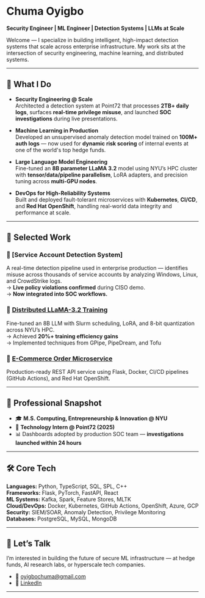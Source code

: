 # Chuma Oyigbo  
**Security Engineer | ML Engineer | Detection Systems | LLMs at Scale**

Welcome — I specialize in building intelligent, high-impact detection systems that scale across enterprise infrastructure. My work sits at the intersection of security engineering, machine learning, and distributed systems.

---

## 🧠 What I Do

- **Security Engineering @ Scale**  
  Architected a detection system at Point72 that processes **2TB+ daily logs**, surfaces **real-time privilege misuse**, and launched **SOC investigations** during live presentations.

- **Machine Learning in Production**  
  Developed an unsupervised anomaly detection model trained on **100M+ auth logs** — now used for **dynamic risk scoring** of internal events at one of the world's top hedge funds.

- **Large Language Model Engineering**  
  Fine-tuned an **8B parameter LLaMA 3.2** model using NYU’s HPC cluster with **tensor/data/pipeline parallelism**, LoRA adapters, and precision tuning across **multi-GPU nodes**.

- **DevOps for High-Reliability Systems**  
  Built and deployed fault-tolerant microservices with **Kubernetes**, **CI/CD**, and **Red Hat OpenShift**, handling real-world data integrity and performance at scale.

---

## 💼 Selected Work

### 🔐 [Service Account Detection System]  
A real-time detection pipeline used in enterprise production — identifies misuse across thousands of service accounts by analyzing Windows, Linux, and CrowdStrike logs.  
→ **Live policy violations confirmed** during CISO demo.  
→ **Now integrated into SOC workflows.**

### 🧠 [Distributed LLaMA-3.2 Training](https://github.com/coyigbo/distributed-llama-8b-training)  
Fine-tuned an 8B LLM with Slurm scheduling, LoRA, and 8-bit quantization across NYU’s HPC.  
→ Achieved **20%+ training efficiency gains**  
→ Implemented techniques from GPipe, PipeDream, and Tofu

### 🛒 [E-Commerce Order Microservice](https://github.com/CSCI-GA-2820-SP25-003/orders)  
Production-ready REST API service using Flask, Docker, CI/CD pipelines (GitHub Actions), and Red Hat OpenShift.

---

## 💼 Professional Snapshot

- 🎓 **M.S. Computing, Entrepreneurship & Innovation @ NYU**  
- 🔐 **Technology Intern @ Point72 (2025)**  
- 📊 Dashboards adopted by production SOC team — **investigations launched within 24 hours**

---

## 🛠️ Core Tech

**Languages:** Python, TypeScript, SQL, SPL, C++  
**Frameworks:** Flask, PyTorch, FastAPI, React  
**ML Systems:** Kafka, Spark, Feature Stores, MLTK  
**Cloud/DevOps:** Docker, Kubernetes, GitHub Actions, OpenShift, Azure, GCP  
**Security:** SIEM/SOAR, Anomaly Detection, Privilege Monitoring  
**Databases:** PostgreSQL, MySQL, MongoDB

---

## 💬 Let’s Talk

I’m interested in building the future of secure ML infrastructure — at hedge funds, AI research labs, or hyperscale tech companies.

- 📧 oyigbochuma@gmail.com  
- 🔗 [LinkedIn](https://linkedin.com/in/chumaoyigbo)

---
